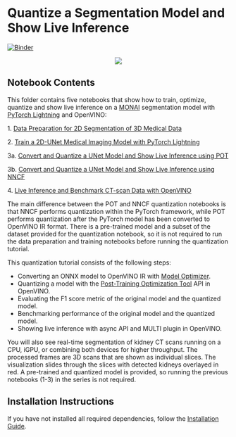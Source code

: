 # Quantize a Segmentation Model and Show Live Inference

[![Binder](https://mybinder.org/badge_logo.svg)](https://mybinder.org/v2/gh/openvinotoolkit/openvino_notebooks/HEAD?filepath=notebooks%2F110-ct-segmentation-quantize%2F110-ct-scan-live-inference.ipynb)

<p align="center">
    <img src="https://user-images.githubusercontent.com/77325899/154279555-aaa47111-c976-4e77-8d23-aac96f45872f.gif"/>
</p>

## Notebook Contents

This folder contains five notebooks that show how to train,
optimize, quantize and show live inference on a [MONAI](https://monai.io/) segmentation model with
[PyTorch Lightning](https://lightning.ai/) and OpenVINO:

1\. [Data Preparation for 2D Segmentation of 3D Medical Data](data-preparation-ct-scan.ipynb)

2\. [Train a 2D-UNet Medical Imaging Model with PyTorch Lightning](pytorch-monai-training.ipynb)

3a. [Convert and Quantize a UNet Model and Show Live Inference using POT](110-ct-segmentation-quantize.ipynb)

3b. [Convert and Quantize a UNet Model and Show Live Inference using NNCF](110-ct-segmentation-quantize-nncf.ipynb)

4\. [Live Inference and Benchmark CT-scan Data with OpenVINO](110-ct-scan-live-inference.ipynb)

The main difference between the POT and NNCF quantization notebooks is that NNCF performs quantization within the PyTorch framework, while POT performs
quantization after the PyTorch model has been converted to OpenVINO IR format. There is a pre-trained model and a subset of the dataset provided for the quantization notebook, 
so it is not required to run the data preparation and training notebooks before running the quantization tutorial.

This quantization tutorial consists of the following steps:

* Converting an ONNX model to OpenVINO IR with [Model Optimizer](https://docs.openvino.ai/latest/openvino_docs_MO_DG_Deep_Learning_Model_Optimizer_DevGuide.html).
* Quantizing a model with the [Post-Training Optimization Tool](https://docs.openvino.ai/latest/pot_compression_api_README.html) API in OpenVINO.
* Evaluating the F1 score metric of the original model and the quantized model.
* Benchmarking performance of the original model and the quantized model.
* Showing live inference with async API and MULTI plugin in OpenVINO.

You will also see real-time segmentation of kidney CT scans running on a CPU, iGPU, or combining both devices for higher
throughput. The processed frames are 3D scans that are shown as individual slices. The visualization slides through the slices with detected kidneys
overlayed in red. A pre-trained and quantized model is provided, so running the previous notebooks (1-3) in the series is not required.

## Installation Instructions

If you have not installed all required dependencies, follow the [Installation Guide](../../README.md).
